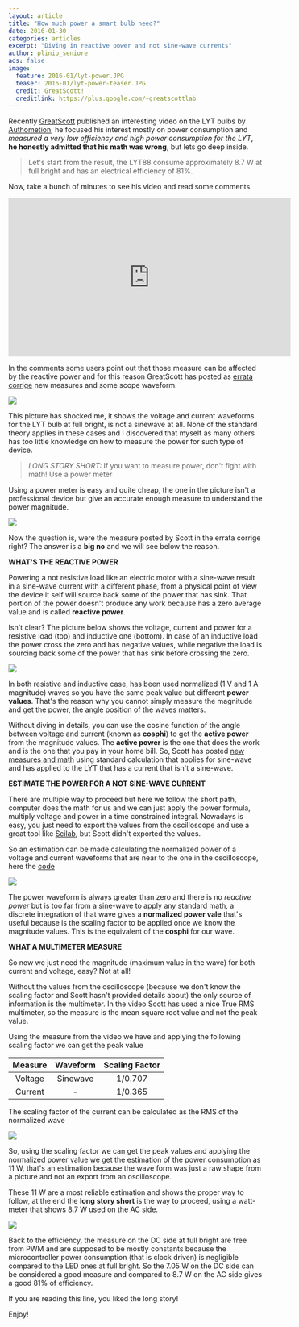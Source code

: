 ```yaml
---
layout: article
title: "How much power a smart bulb need?"
date: 2016-01-30
categories: articles
excerpt: "Diving in reactive power and not sine-wave currents"
author: plinio_seniore
ads: false
image:
  feature: 2016-01/lyt-power.JPG
  teaser: 2016-01/lyt-power-teaser.JPG
  credit: GreatScott!
  creditlink: https://plus.google.com/+greatscottlab
---
```


Recently [GreatScott](https://plus.google.com/+greatscottlab) published an interesting video on the LYT bulbs by [Authometion](http://authometion.com/), he focused his interest mostly on power consumption and *measured a very low efficiency and high power consumption for the LYT*, **he honestly admitted that his math was wrong**, but lets go deep inside.

> Let's start from the result, the LYT88 consume approximately 8.7 W at full bright and has an electrical efficiency of 81%. 

Now, take a bunch of minutes to see his video and read some comments
<iframe width="560" height="315" src="https://www.youtube.com/embed/g0F-rFhNZGU" frameborder="0" allowfullscreen></iframe>

In the comments some users point out that those measure can be affected by the reactive power and for this reason GreatScott has posted as [errata corrige](https://plus.google.com/+greatscottlab/posts/7opXdvYK7Sf) new measures and some scope waveform.

![](http://souliss.net/images/2016-01/lyt-current.JPG?raw=true)

This picture has shocked me, it shows the voltage and current waveforms for the LYT bulb at full bright, is not a sinewave at all. None of the standard theory applies in these cases and I discovered that myself as many others has too little knowledge on how to measure the power for such type of device.

> *LONG STORY SHORT:* If you want to measure power, don't fight with math! Use a power meter

Using a power meter is easy and quite cheap, the one in the picture isn't a professional device but give an accurate enough measure to understand the power magnitude.

![](http://souliss.net/images/2016-01/power-meter.jpg?raw=true)

Now the question is, were the measure posted by Scott in the errata corrige right? The answer is a **big no** and we will see below the reason.

**WHAT'S THE REACTIVE POWER**

Powering a not resistive load like an electric motor with a sine-wave result in a sine-wave current with a different phase, from a physical point of view the device it self will source back some of the power that has sink. That portion of the power doesn't produce any work because has a zero average value and is called **reactive power**.

Isn't clear? The picture below shows the voltage, current and power for a resistive load (top) and inductive one (bottom). In case of an inductive load the power cross the zero and has negative values, while negative the load is sourcing back some of the power that has sink before crossing the zero.

![](http://souliss.net/images/2016-01/Sinewave-power.png?raw=true)

In both resistive and inductive case, has been used normalized (1 V and 1 A magnitude) waves so you have the same peak value but different **power values**. That's the reason why you cannot simply measure the magnitude and get the power, the angle position of the waves matters.

Without diving in details, you can use the cosine function of the angle between voltage and current (known as **cosphi**) to get the **active power** from the magnitude values. The **active power** is the one that does the work and is the one that you pay in your home bill.
So, Scott has posted [new measures and math](https://plus.google.com/+greatscottlab/posts/7opXdvYK7Sf) using standard calculation that applies for sine-wave and has applied to the LYT that has a current that isn't a sine-wave. 

**ESTIMATE THE POWER FOR A NOT SINE-WAVE CURRENT**

There are multiple way to proceed but here we follow the short path, computer does the math for us and we can just apply the power formula, multiply voltage and power in a time constrained integral. Nowadays is easy, you just need to export the values from the oscilloscope and use a great tool like [Scilab](http://www.scilab.org/), but Scott didn't exported the values.

So an estimation can be made calculating the normalized power of a voltage and current waveforms that are near to the one in the oscilloscope, here the [code](https://github.com/plinioseniore/lyt-current-estimation/tree/master)

![](http://souliss.net/images/2016-01/Normalized-power.png?raw=true)

The power waveform is always greater than zero and there is no *reactive power* but is too far from a sine-wave to apply any standard math, a discrete integration of that wave gives a **normalized power vale** that's useful because is the scaling factor to be applied once we know the magnitude values. This is the equivalent of the **cosphi** for our wave.

**WHAT A MULTIMETER MEASURE**

So now we just need the magnitude (maximum value in the wave) for both current and voltage, easy? Not at all!

Without the values from the oscilloscope (because we don't know the scaling factor and Scott hasn't provided details about) the only source of information is the multimeter. In the video Scott has used a nice True RMS multimeter, so the measure is the mean square root value and not the peak value.

Using the measure from the video we have and applying the following scaling factor we can get the peak value

| Measure | Waveform | Scaling Factor |
|:---:|:---:|:---:|
| Voltage | Sinewave | 1/0.707 | 
| Current | - | 1/0.365 |

The scaling factor of the current can be calculated as the RMS of the normalized wave

![](http://souliss.net/images/2016-01/current-rms.png?raw=true)

So, using the scaling factor we can get the peak values and applying the normalized power value we get the estimation of the power consumption as 11 W, that's an estimation because the wave form was just a raw shape from a picture and not an export from an oscilloscope. 

These 11 W are a most reliable estimation and shows the proper way to follow, at the end the **long story short** is the way to proceed, using a watt-meter that shows 8.7 W used on the AC side.

![](http://souliss.net/images/2016-01/Measures.png?raw=true)

Back to the efficiency, the measure on the DC side at full bright are free from PWM and are supposed to be mostly constants because the microcontroller power consumption (that is clock driven) is negligible compared to the LED ones at full bright. So the 7.05 W on the DC side can be considered a good measure and compared to 8.7 W on the AC side gives a good 81% of efficiency.

If you are reading this line, you liked the long story!

Enjoy! 
